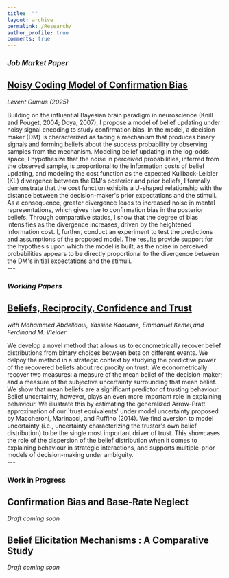 ```yaml
---
title:  ""
layout: archive
permalink: /Research/
author_profile: true
comments: true
---
```



### *Job Market Paper*
## [Noisy Coding Model of Confirmation Bias](https://www.dropbox.com/scl/fi/o29airsbinxbumumbz9af/Noisy_Coding_Model_of_Confirmation_Bias.pdf?rlkey=yyo1bmhugekcsoqca604lyz9l&st=ebtwkmd9&dl=0)
*Levent Gumus (2025)*
<div class="abstract-text">
  Building on the influential Bayesian brain paradigm in neuroscience (Knill and Pouget, 2004; Doya, 2007), I propose a model of belief updating under noisy signal encoding to study confirmation bias. In the model, a decision-maker (DM) is characterized as facing a mechanism that produces binary signals and forming beliefs about the success probability by observing samples from the mechanism. Modeling belief updating in the log-odds space, I hypothesize that the noise in perceived probabilities, inferred from the observed sample, is proportional to the information costs of belief updating, and modeling the cost function as the expected Kullback-Leibler (KL) divergence between the DM's posterior and prior beliefs, I formally demonstrate that the cost function exhibits a U-shaped relationship with the distance between the decision-maker's prior expectations and the stimuli. As a consequence, greater divergence leads to increased noise in mental representations, which gives rise to confirmation bias in the posterior beliefs. Through comparative statics, I show that the degree of bias intensifies as the divergence increases, driven by the heightened information cost. I, further, conduct an experiment to test the predictions and assumptions of the proposed model. The results provide support for the hypothesis upon which the model is built, as the noise in perceived probabilities appears to be directly proportional to the divergence between the DM's initial expectations and the stimuli.
</div>
---

### *Working Papers*
## [Beliefs, Reciprocity, Confidence and Trust](https://www.dropbox.com/scl/fi/jqdzoodxzsrlsfi8a6no3/Beliefs_trust_game.pdf?rlkey=jxnm0drfpov8f759hkg6vf4gl&st=ddarn0v2&dl=0)
*with Mohammed Abdellaoui, Yassine Kaouane, Emmanuel Kemel,and Ferdinand M. Vieider*
  <div class="abstract-text" >
   We develop a novel method that allows us to econometrically recover belief distributions from binary choices between bets on different events. We delpoy the method in a strategic context by studying the predictive power of the recovered beliefs about reciprocity on trust. We econometrically recover two measures: a measure of the mean belief of the decision-maker; and a measure of the subjective uncertainty surrounding that mean belief. We show that mean beliefs are a significant predictor of trusting behaviour. Belief uncertainty, however, plays an even more important role in explaining behaviour. We illustrate this by estimating the generalized Arrow-Pratt approximation of our `trust equivalents' under model uncertainty proposed by Maccheroni, Marinacci, and Ruffino (2014). We find aversion to model uncertainty (i.e., uncertainty characterizing the trustor's own belief distribution) to be the single most important driver of trust. This showcases the role of the dispersion of the belief distribution when it comes to explaining behaviour in strategic interactions, and supports multiple-prior models of decision-making under ambiguity.
  </div>
---

### **Work in Progress**
## Confirmation Bias and Base-Rate Neglect
*Draft coming soon*
## Belief Elicitation Mechanisms :  A Comparative Study
*Draft coming soon*



